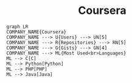 <h1 align="center">Coursera</h1>

```mermaid
graph LR
COMPANY_NAME{Coursera}
COMPANY_NAME ---> U{Users} ---> UN[5]
COMPANY_NAME ---> R{Repositories} ---> RN[5]
COMPANY_NAME ---> G{Gists} ---> GN[4]
COMPANY_NAME ---> ML{Most Used<br>Languages}
ML --> C[C]
ML --> Python[Python]
ML --> PHP[PHP]
ML --> Java[Java]
```
